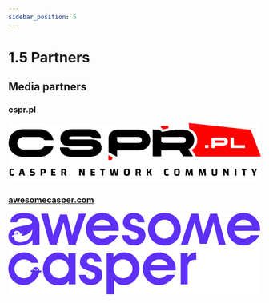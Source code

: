 ```yaml
---
sidebar_position: 5
---
```


# 1.5 Partners


## Media partners

### cspr.pl
<a href="https://www.cspr.pl/">
         <img alt="cspr.pl" src="../pic/cspr_pl.png">

### awesomecasper.com
<a href="https://awesomecasper.com/">
         <img alt="cspr.pl" src="../pic/awesomecasper.svg">
